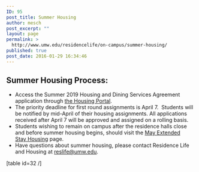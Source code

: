 ```yaml
---
ID: 95
post_title: Summer Housing
author: mesch
post_excerpt: ""
layout: page
permalink: >
  http://www.umw.edu/residencelife/on-campus/summer-housing/
published: true
post_date: 2016-01-29 16:34:46
---
```

<h2>Summer Housing Process:</h2>
<ul>
 	<li class="p1">Access the <span class="s3">Summer 2019 Housing and Dining Services Agreement application</span> through <a href="https://umw.starrezhousing.com/StarRezPortal/F8B0E82A/1/1/Home-Home">the Housing Portal</a>.</li>
 	<li class="p1"><span class="s1">The priority deadline for first round assignments is April 7.  Students will be notified by mid-April of their housing assignments. All applications received after April 7 will be approved and assigned on a rolling basis. </span></li>
 	<li class="p1">Students wishing to remain on campus after the residence halls close and before summer housing begins, should visit the <a href="http://www.umw.edu/residencelife/on-campus/housing-procedures/extended-stay-housing/">May Extended Stay Housing</a> page.</li>
 	<li class="p1">Have questions about summer housing, please contact Residence Life and Housing at <a href="mailto:reslife@umw.edu">reslife@umw.edu</a>.</li>
</ul>
[table id=32 /]